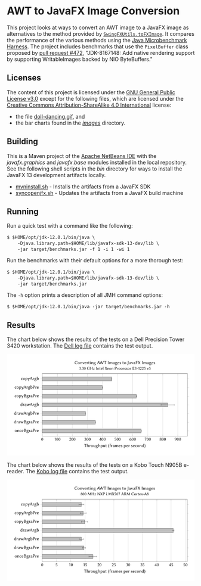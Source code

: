 # AWT to JavaFX Image Conversion

This project looks at ways to convert an AWT image to a JavaFX image as alternatives to the method provided by [`SwingFXUtils.toFXImage`](https://github.com/javafxports/openjdk-jfx/blob/develop/modules/javafx.swing/src/main/java/javafx/embed/swing/SwingFXUtils.java). It compares the performance of the various methods using the [Java Microbenchmark Harness](https://openjdk.java.net/projects/code-tools/jmh/). The project includes benchmarks that use the `PixelBuffer` class proposed by [pull request #472](https://github.com/javafxports/openjdk-jfx/pull/472), "JDK-8167148: Add native rendering support by supporting WritableImages backed by NIO ByteBuffers."

## Licenses

The content of this project is licensed under the [GNU General Public License v3.0](https://choosealicense.com/licenses/gpl-3.0/) except for the following files, which are licensed under the [Creative Commons Attribution-ShareAlike 4.0 International](https://choosealicense.com/licenses/cc-by-sa-4.0/) license:

* the file [doll-dancing.gif](src/main/resources/doll-dancing.gif), and
* the bar charts found in the [*images*](images/) directory.

## Building

This is a Maven project of the [Apache NetBeans IDE](https://netbeans.apache.org/) with the *javafx.graphics* and *javafx.base* modules installed in the local repository. See the following shell scripts in the *bin* directory for ways to install the JavaFX 13 development artifacts locally.

* [mvninstall.sh](bin/mvninstall.sh) - Installs the artifacts from a JavaFX SDK
* [syncopenjfx.sh](bin/syncopenjfx.sh) - Updates the artifacts from a JavaFX build machine

## Running

Run a quick test with a command like the following:

```ShellSession
$ $HOME/opt/jdk-12.0.1/bin/java \
    -Djava.library.path=$HOME/lib/javafx-sdk-13-dev/lib \
    -jar target/benchmarks.jar -f 1 -i 1 -wi 1
```

Run the benchmarks with their default options for a more thorough test:

```ShellSession
$ $HOME/opt/jdk-12.0.1/bin/java \
    -Djava.library.path=$HOME/lib/javafx-sdk-13-dev/lib \
    -jar target/benchmarks.jar
```

The `-h` option prints a description of all JMH command options:

```ShellSession
$ $HOME/opt/jdk-12.0.1/bin/java -jar target/benchmarks.jar -h
```

## Results

The chart below shows the results of the tests on a Dell Precision Tower 3420 workstation. The [Dell log file](logs/dell-2019-06-14.log) contains the test output.

![Results on 3.30 GHz Intel Xeon Processor E3-1225 v5](images/dell-2019-06-14.png)

The chart below shows the results of the tests on a Kobo Touch N905B e-reader. The [Kobo log file](logs/kobo-2019-06-14.log) contains the test output.

![Results on 800 MHz NXP i.MX507 ARM Cortex-A8](images/kobo-2019-06-14.png)
